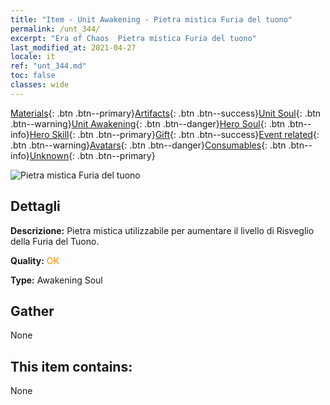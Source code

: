 ```yaml
---
title: "Item - Unit Awakening - Pietra mistica Furia del tuono"
permalink: /unt_344/
excerpt: "Era of Chaos  Pietra mistica Furia del tuono"
last_modified_at: 2021-04-27
locale: it
ref: "unt_344.md"
toc: false
classes: wide
---
```

 [Materials](/ItemsIT/){: .btn .btn--primary}[Artifacts](/ItemsIT/Artifacts/){: .btn .btn--success}[Unit Soul](/ItemsIT/UnitSoul/){: .btn .btn--warning}[Unit Awakening](/ItemsIT/UnitAwakening/){: .btn .btn--danger}[Hero Soul](/ItemsIT/HeroSoul/){: .btn .btn--info}[Hero Skill](/ItemsIT/HeroSkill/){: .btn .btn--primary}[Gift](/ItemsIT/Gift/){: .btn .btn--success}[Event related](/ItemsIT/Events/){: .btn .btn--warning}[Avatars](/ItemsIT/Avatars/){: .btn .btn--danger}[Consumables](/ItemsIT/Consumables/){: .btn .btn--info}[Unknown](/ItemsIT/Unknown/){: .btn .btn--primary}

 ![Pietra mistica Furia del tuono](/images/u/tia_leiyuansu.jpg)

## Dettagli
 **Descrizione:** Pietra mistica utilizzabile per aumentare il livello di Risveglio della Furia del Tuono.

 **Quality:** <span style="color: #FF8C00">OK</span>

 **Type:** Awakening Soul

## Gather

  None

## This item contains:

  None

